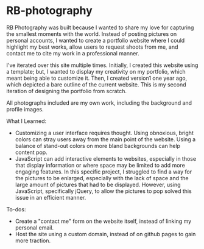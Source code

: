 # RB-photography

RB Photography was built because I wanted to share my love for capturing the smallest moments with the world. Instead of posting pictures on personal accounts, I wanted to create a portfolio website where I could highlight my best works, allow users to request shoots from me, and contact me to cite my work in a professional manner.

I've iterated over this site multiple times. Initially, I created this website using a template; but, I wanted to display my creativity on my portfolio, which meant being able to customize it. Then, I created version1 one year ago, which depicted a bare outline of the current website. This is my second iteration of designing the portfolio from scratch.

All photographs included are my own work, including the background and profile images. 

What I Learned:
*  Customizing a user interface requires thought. Using obnoxious, bright colors can stray users away from the main point of the website. Using a balance of stand-out colors on more bland backgrounds can help content pop.
* JavaScript can add interactive elements to websites, especially in those that display information or where space may be limited to add more engaging features. In this specific project, I struggled to find a way for the pictures to be enlarged, especially with the lack of space and the large amount of pictures that had to be displayed. However, using JavaScript, specifically jQuery, to allow the pictures to pop solved this issue in an efficient manner.

To-dos:
* Create a "contact me" form on the website itself, instead of linking my personal email.
* Host the site using a custom domain, instead of on github pages to gain more traction.
